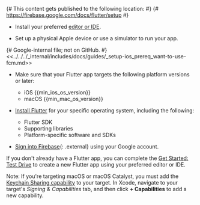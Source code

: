 {# This content gets published to the following location: #}
{#   https://firebase.google.com/docs/flutter/setup       #}

* Install your preferred [editor or IDE](//docs.flutter.dev/get-started/editor/).

* Set up a physical Apple device or use a simulator to run your app.

{# Google-internal file; not on GitHub. #}
<<../../../_internal/includes/docs/guides/_setup-ios_prereq_want-to-use-fcm.md>>

* Make sure that your Flutter app targets the following platform versions or
  later:
  * iOS {{min_ios_os_version}}
  * macOS {{min_mac_os_version}}

* [Install Flutter](//docs.flutter.dev/get-started/install/) for your specific
  operating system, including the following:

    * Flutter SDK
    * Supporting libraries
    * Platform-specific software and SDKs

* [Sign into Firebase]({{name_appmanagerURL}}){: .external} using your Google
  account.

If you don't already have a Flutter app, you can complete the [Get
Started: Test Drive](//docs.flutter.dev/get-started/test-drive/#androidstudio) to
create a new Flutter app using your preferred editor or IDE.

Note: If you're targeting macOS or macOS Catalyst, you must add the [Keychain Sharing capability](https://firebase.google.com/docs/ios/troubleshooting-faq#macos-keychain-sharing) to your target. In Xcode, navigate to your target's *Signing & Capabilities* tab, and then click **+ Capabilities** to add a new capability.
